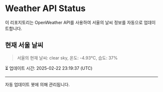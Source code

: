 
# Weather API Status

이 리포지토리는 OpenWeather API를 사용하여 서울의 날씨 정보를 자동으로 업데이트합니다.

## 현재 서울 날씨
> 서울의 현재 날씨: clear sky, 온도: -4.93°C, 습도: 37%

⏳ 업데이트 시간: 2025-02-22 23:19:37 (UTC)

---
자동 업데이트 봇에 의해 관리됩니다.
